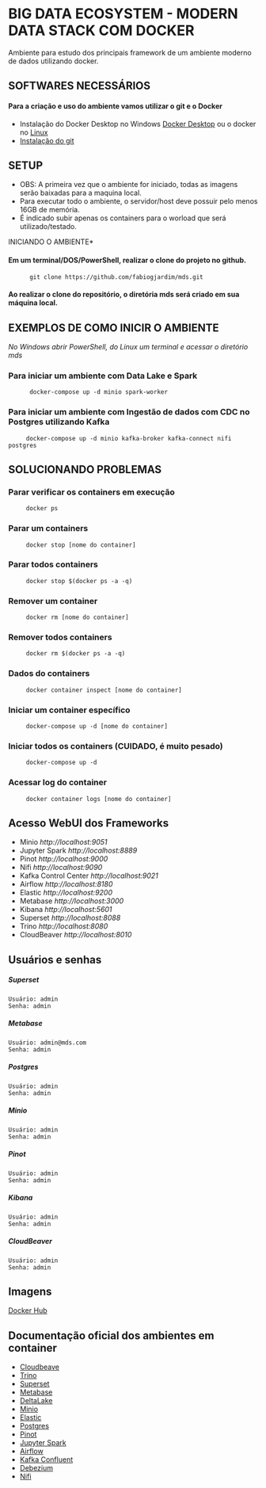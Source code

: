 # BIG DATA ECOSYSTEM - MODERN DATA STACK COM DOCKER

Ambiente para estudo dos principais framework de um ambiente moderno de dados utilizando docker.
 

## SOFTWARES NECESSÁRIOS
#### Para a criação e uso do ambiente vamos utilizar o git e o Docker 
   * Instalação do Docker Desktop no Windows [Docker Desktop](https://hub.docker.com/editions/community/docker-ce-desktop-windows) ou o docker no [Linux](https://docs.docker.com/install/linux/docker-ce/ubuntu/)
   *  [Instalação do git](https://git-scm.com/book/pt-br/v2/Come%C3%A7ando-Instalando-o-Git)
   
## SETUP
   * OBS: A primeira vez que o ambiente for iniciado, todas as imagens serão baixadas para a maquina local. 
   * Para executar todo o ambiente, o servidor/host deve possuir pelo menos 16GB de memória.
   * É indicado subir apenas os containers para o worload que será utilizado/testado.


INICIANDO O AMBIENTE*

#### Em um terminal/DOS/PowerShell, realizar o clone do projeto no github.
          git clone https://github.com/fabiogjardim/mds.git

#### Ao realizar o clone do repositório, o diretória mds será criado em sua máquina local.

   
## EXEMPLOS DE COMO INICIR O AMBIENTE

  *No Windows abrir PowerShell, do Linux um terminal e acessar o diretório mds*
  
### Para iniciar um ambiente com Data Lake e Spark

          docker-compose up -d minio spark-worker        

### Para iniciar um ambiente com Ingestão de dados com CDC no Postgres utilizando Kafka
 
         docker-compose up -d minio kafka-broker kafka-connect nifi postgres

## SOLUCIONANDO PROBLEMAS 

### Parar verificar os containers em execução
         docker ps 

### Parar um containers
         docker stop [nome do container]      

### Parar todos containers
         docker stop $(docker ps -a -q)
  
### Remover um container
         docker rm [nome do container]

### Remover todos containers
         docker rm $(docker ps -a -q)         

### Dados do containers
         docker container inspect [nome do container]

### Iniciar um container específico
         docker-compose up -d [nome do container]

### Iniciar todos os containers (CUIDADO, é muito pesado)
         docker-compose up -d 

### Acessar log do container
         docker container logs [nome do container] 

## Acesso WebUI dos Frameworks
 
* Minio *http://localhost:9051*
* Jupyter Spark *http://localhost:8889*
* Pinot *http://localhost:9000*
* Nifi *http://localhost:9090*
* Kafka Control Center *http://localhost:9021*
* Airflow *http://localhost:8180*
* Elastic *http://localhost:9200*
* Metabase *http://localhost:3000*
* Kibana *http://localhost:5601*
* Superset *http://localhost:8088*
* Trino *http://localhost:8080*
* CloudBeaver *http://localhost:8010*

## Usuários e senhas

   ##### Superset
    Usuário: admin
    Senha: admin

   ##### Metabase
    Usuário: admin@mds.com
    Senha: admin 

   ##### Postgres
    Usuário: admin
    Senha: admin
   
   ##### Minio
    Usuário: admin
    Senha: admin
       
   ##### Pinot
    Usuário: admin
    Senha: admin
        
   ##### Kibana
    Usuário: admin
    Senha: admin
        
   ##### CloudBeaver
    Usuário: admin
    Senha: admin
   

## Imagens   

[Docker Hub](https://hub.docker.com/u/fjardim)

## Documentação oficial dos ambientes em container

* [Cloudbeave](https://dbeaver.com/docs/cloudbeaver/Run-Docker-Container/)
* [Trino](https://trino.io/docs/current/installation/containers.html)
* [Superset](https://superset.apache.org/docs/installation/installing-superset-using-docker-compose/)
* [Metabase](https://www.metabase.com/docs/latest/installation-and-operation/running-metabase-on-docker)
* [DeltaLake](https://delta.io/)
* [Minio](https://min.io/docs/minio/container/operations/installation.html)
* [Elastic](https://www.elastic.co/guide/en/elasticsearch/reference/current/docker.html)
* [Postgres](https://github.com/docker-library/postgres)
* [Pinot](https://docs.pinot.apache.org/basics/getting-started/running-pinot-in-docker)
* [Jupyter Spark](https://jupyter-docker-stacks.readthedocs.io/en/latest/using/specifics.html)
* [Airflow](https://airflow.apache.org/docs/apache-airflow/stable/howto/docker-compose/index.html)
* [Kafka Confluent](https://docs.confluent.io/platform/current/installation/docker/installation.html)
* [Debezium](https://debezium.io/documentation/reference/stable/docker.html)
* [Nifi](https://hub.docker.com/r/apache/nifi)
